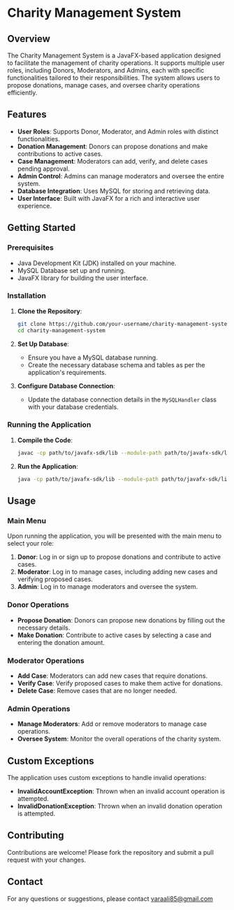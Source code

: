 # Charity Management System

## Overview

The Charity Management System is a JavaFX-based application designed to facilitate the management of charity operations. It supports multiple user roles, including Donors, Moderators, and Admins, each with specific functionalities tailored to their responsibilities. The system allows users to propose donations, manage cases, and oversee charity operations efficiently.

## Features

- **User Roles**: Supports Donor, Moderator, and Admin roles with distinct functionalities.
- **Donation Management**: Donors can propose donations and make contributions to active cases.
- **Case Management**: Moderators can add, verify, and delete cases pending approval.
- **Admin Control**: Admins can manage moderators and oversee the entire system.
- **Database Integration**: Uses MySQL for storing and retrieving data.
- **User Interface**: Built with JavaFX for a rich and interactive user experience.

## Getting Started

### Prerequisites

- Java Development Kit (JDK) installed on your machine.
- MySQL Database set up and running.
- JavaFX library for building the user interface.

### Installation

1. **Clone the Repository**:
   ```bash
   git clone https://github.com/your-username/charity-management-system.git
   cd charity-management-system
   ```

2. **Set Up Database**:
   - Ensure you have a MySQL database running.
   - Create the necessary database schema and tables as per the application's requirements.

3. **Configure Database Connection**:
   - Update the database connection details in the `MySQLHandler` class with your database credentials.

### Running the Application

1. **Compile the Code**:
   ```bash
   javac -cp path/to/javafx-sdk/lib --module-path path/to/javafx-sdk/lib --add-modules javafx.controls,javafx.fxml Main.java
   ```

2. **Run the Application**:
   ```bash
   java -cp path/to/javafx-sdk/lib --module-path path/to/javafx-sdk/lib --add-modules javafx.controls,javafx.fxml Main
   ```

## Usage

### Main Menu

Upon running the application, you will be presented with the main menu to select your role:

1. **Donor**: Log in or sign up to propose donations and contribute to active cases.
2. **Moderator**: Log in to manage cases, including adding new cases and verifying proposed cases.
3. **Admin**: Log in to manage moderators and oversee the system.

### Donor Operations

- **Propose Donation**: Donors can propose new donations by filling out the necessary details.
- **Make Donation**: Contribute to active cases by selecting a case and entering the donation amount.

### Moderator Operations

- **Add Case**: Moderators can add new cases that require donations.
- **Verify Case**: Verify proposed cases to make them active for donations.
- **Delete Case**: Remove cases that are no longer needed.

### Admin Operations

- **Manage Moderators**: Add or remove moderators to manage case operations.
- **Oversee System**: Monitor the overall operations of the charity system.

## Custom Exceptions

The application uses custom exceptions to handle invalid operations:

- **InvalidAccountException**: Thrown when an invalid account operation is attempted.
- **InvalidDonationException**: Thrown when an invalid donation operation is attempted.

## Contributing

Contributions are welcome! Please fork the repository and submit a pull request with your changes.


## Contact

For any questions or suggestions, please contact varaali85@gmail.com
